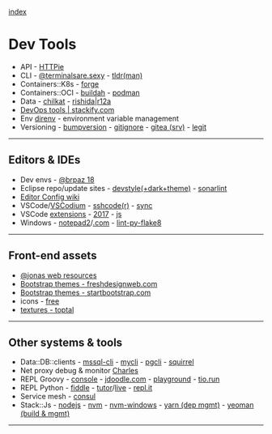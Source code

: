 [index](README.md#dev-links)

# Dev Tools

* API - [HTTPie](https://httpie.org/doc)
* CLI - [@terminalsare.sexy](https://terminalsare.sexy/) - [tldr(man)](https://github.com/tldr-pages/tldr)
* Containers::K8s - [forge](https://forge.sh/)
* Containers::OCI - [buildah](https://buildah.io/) - [podman](https://podman.io/)
* Data - [chilkat](https://tools.chilkat.io/) - [rishida|r12a](https://r12a.github.io/)
* [DevOps tools | stackify.com](https://stackify.com/top-devops-tools/)
* Env [direnv](https://direnv.net/) - environment variable management
* Versioning - [bumpversion](https://github.com/peritus/bumpversion) - [gitignore](https://github.com/github/gitignore) - [gitea (srv)](https://gitea.io/en-us/) - [legit](https://github.com/kennethreitz/legit)

---

## Editors & IDEs

* Dev envs - [@brpaz 18](https://dev.to/brpaz/my-linux-development-environment-of-2018-ch7)
* Eclipse repo/update sites - [devstyle(+dark+theme)](http://www.genuitec.com/updates/devstyle/ci/) - [sonarlint](https://www.sonarlint.org/eclipse/)
* [Editor Config wiki](https://github.com/editorconfig/editorconfig/wiki/EditorConfig-Properties)
* VSCode/[VSCodium](https://vscodium.com/) - [sshcode(r)](https://github.com/cdr/sshcode) - [sync](https://github.com/shanalikhan/code-settings-sync)
* VSCode [extensions](https://www.freecodecamp.org/news/visual-studio-code-extensions-ff7f29b71341/) - [2017](https://www.freecodecamp.org/news/favorite-vs-code-extensions-2017-786ea235812f/) - [js](https://marketplace.visualstudio.com/items?itemName=dsznajder.es7-react-js-snippets)
* Windows - [notepad2](http://www.flos-freeware.ch/notepad2.html)/[.com](https://notepad2.com/) - [lint-py-flake8](https://code.visualstudio.com/docs/python/linting#_flake8)

---

## Front-end assets

* [@jonas web resources](http://codingheroes.io/resources/)
* [Bootstrap themes - freshdesignweb.com](https://freshdesignweb.com/free-bootstrap-templates/)
* [Bootstrap themes - startbootstrap.com](https://startbootstrap.com/template-categories/all/)
* icons - [free](https://icon-library.net/)
* [textures - toptal](https://www.toptal.com/designers/subtlepatterns/)

---

## Other systems & tools

* Data::DB::clients - [mssql-cli](https://github.com/dbcli/mssql-cli) - [mycli](http://www.mycli.net) - [pgcli](https://www.pgcli.com) - [squirrel](http://www.squirrelsql.org/)
* Net proxy debug & monitor [Charles](https://www.charlesproxy.com/)
* REPL Groovy - [console](https://groovyconsole.appspot.com/) - [jdoodle.com](https://www.jdoodle.com/execute-groovy-online) - [playground](https://groovy-playground.appspot.com/) - [tio.run](https://tio.run/#groovy)
* REPL Python - [fiddle](http://pythonfiddle.com/) - [tutor](http://pythontutor.com/)/[live](http://pythontutor.com/live.html#mode=edit) - [repl.it](https://repl.it/languages/python3)
* Service mesh - [consul](https://www.consul.io/intro/)
* Stack::Js - [nodejs](https://nodejs.org/en/) - [nvm](https://github.com/creationix/nvm) - [nvm-windows](https://github.com/coreybutler/nvm-windows) - [yarn (dep mgmt)](https://yarnpkg.com/lang/en/) - [yeoman (build & mgmt)](https://yeoman.io/)

---
